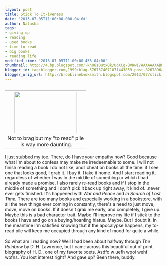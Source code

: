 ```yaml
---
layout: post
title: Stick To It-iveness
date: '2013-07-05T11:00:00.000-04:00'
author: Natasha
tags:
- giving up
- reading
- used books
- time to read
- big books
- reading life
modified_time: '2013-07-05T11:00:00.453-04:00'
thumbnail: http://4.bp.blogspot.com/-khO6sOutxQk/UdXCg-BVKwI/AAAAAAAABUQ/hACzC4IDlJk/s72-c/126311964518433358_fxtvSZYm_c.jpg
blogger_id: tag:blogger.com,1999:blog-5767374071871443859.post-8267896414158710152
blogger_orig_url: http://brooklinebooksmith.blogspot.com/2013/07/stick-to-it-iveness.html
---
```


<table cellpadding="0" cellspacing="0" class="tr-caption-container" style="float: left; margin-right: 1em; text-align: left;"><tbody><tr><td style="text-align: center;"><a href="http://4.bp.blogspot.com/-khO6sOutxQk/UdXCg-BVKwI/AAAAAAAABUQ/hACzC4IDlJk/s500/126311964518433358_fxtvSZYm_c.jpg" imageanchor="1" style="clear: left; margin-bottom: 1em; margin-left: auto; margin-right: auto;"><img border="0" height="133" src="http://4.bp.blogspot.com/-khO6sOutxQk/UdXCg-BVKwI/AAAAAAAABUQ/hACzC4IDlJk/s200/126311964518433358_fxtvSZYm_c.jpg" width="200" /></a></td></tr><tr><td class="tr-caption" style="text-align: center;">Not to brag but my "to read" pile<br />&nbsp;is way more daunting.</td></tr></tbody></table>I just stubbed my toe. There, do I have your empathy now? Good because what I'm about to confess may make me irredeemable to some. I will not finish reading a book I do not like, and I cheat on books all the time: if I see one that looks good, I grab it. I buy it. I take it home. And I start reading it, regardless of whether I was in the middle of something to which I had already made a promise. I also rarely re-read books and if I stop in the middle of something and I don't pick it back up right away, it kind of...never ever gets finished. It's happened with <i>War and Peace</i>&nbsp;and <i>In Search of Lost Time. </i>There are too many books and especially working in a bookstore, with all the new things ever coming in constantly, there's a need to just move, move, move on books. If it doesn't grab me early, and completely, I give up. Maybe this is a bad character trait. Maybe I'll improve my life if I stick to the books I have and go on a buying/hoarding hiatus. Maybe. But I doubt it. In the meantime I'm satisfied knowing that if the apocalypse happens, my to-read pile will keep me occupied through any kind of mood for quite a while.<br /><br />So what am I reading now? Well I had been about halfway through <i>The Rainbow </i>by D. H. Lawrence, but I came across this beautiful out of print biography of H. D., one of my favorite poets. Asdfo w uefh wpoi wehf wofns. You lost interest right? And gave up? Been there, buddy.